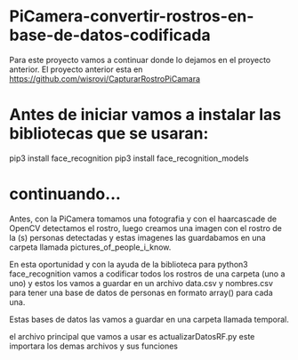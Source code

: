 # PiCamera-convertir-rostros-en-base-de-datos-codificada

Para este proyecto vamos a continuar donde lo dejamos en el proyecto anterior.
El proyecto anterior esta en https://github.com/wisrovi/CapturarRostroPiCamara

# Antes de iniciar vamos a instalar las bibliotecas que se usaran:

pip3 install face_recognition
pip3 install face_recognition_models

# continuando...

Antes, con la PiCamera tomamos una fotografia y con el haarcascade de OpenCV detectamos el rostro, luego creamos una imagen con el rostro de la (s) personas detectadas y estas imagenes las guardabamos  en una carpeta llamada pictures_of_people_i_know.

En esta oportunidad y con la ayuda de la biblioteca para python3 face_recognition vamos a codificar todos los rostros de una carpeta (uno a uno)  y estos los vamos a guardar en un archivo data.csv y nombres.csv para tener una base de datos de personas en formato array() para cada una.

Estas bases de datos las vamos a guardar en una carpeta llamada temporal.

el archivo principal que vamos a usar es actualizarDatosRF.py este importara los demas archivos y sus funciones
